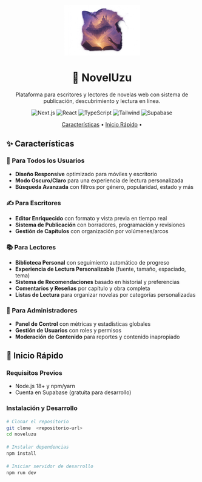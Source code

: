 <div align="center">
  <img src="/public/placeholder.png" alt="NovelUzu Logo" width="200" height="auto" />
  <h1>📖 NovelUzu</h1>
  <p>Plataforma para escritores y lectores de novelas web con sistema de publicación, descubrimiento y lectura en línea.</p>
  
  <p>
    <img src="https://img.shields.io/badge/Next.js-15.2.4-black?logo=next.js" alt="Next.js" />
    <img src="https://img.shields.io/badge/React-19.0.0-blue?logo=react" alt="React" />
    <img src="https://img.shields.io/badge/TypeScript-5.x-blue?logo=typescript" alt="TypeScript" />
    <img src="https://img.shields.io/badge/Tailwind-3.4.17-38bdf8?logo=tailwindcss" alt="Tailwind" />
    <img src="https://img.shields.io/badge/Supabase-2.0.0-3ecf8e?logo=supabase" alt="Supabase" />
  </p>
  
  <p>
    <a href="#caracteristicas">Características</a> •
    <a href="#inicio-rapido">Inicio Rápido</a> •
  </p>
</div>

<h2 id="caracteristicas">✨ Características</h2>

### 👥 Para Todos los Usuarios
- **Diseño Responsive** optimizado para móviles y escritorio
- **Modo Oscuro/Claro** para una experiencia de lectura personalizada
- **Búsqueda Avanzada** con filtros por género, popularidad, estado y más

### ✍️ Para Escritores
- **Editor Enriquecido** con formato y vista previa en tiempo real
- **Sistema de Publicación** con borradores, programación y revisiones
- **Gestión de Capítulos** con organización por volúmenes/arcos

### 📚 Para Lectores
- **Biblioteca Personal** con seguimiento automático de progreso
- **Experiencia de Lectura Personalizable** (fuente, tamaño, espaciado, tema)
- **Sistema de Recomendaciones** basado en historial y preferencias
- **Comentarios y Reseñas** por capítulo y obra completa
- **Listas de Lectura** para organizar novelas por categorías personalizadas

### 👑 Para Administradores
- **Panel de Control** con métricas y estadísticas globales
- **Gestión de Usuarios** con roles y permisos
- **Moderación de Contenido** para reportes y contenido inapropiado

<h2 id="inicio-rapido">🚀 Inicio Rápido</h2>

### Requisitos Previos
- Node.js 18+ y npm/yarn
- Cuenta en Supabase (gratuita para desarrollo)

### Instalación y Desarrollo

```bash
# Clonar el repositorio
git clone  <repositorio-url>
cd noveluzu

# Instalar dependencias
npm install

# Iniciar servidor de desarrollo
npm run dev